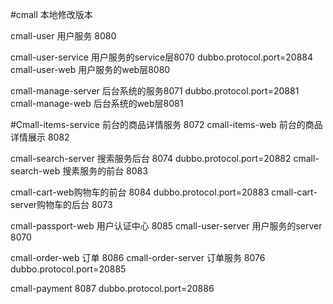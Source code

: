 #cmall 本地修改版本

cmall-user 用户服务 8080

cmall-user-service  用户服务的service层8070
dubbo.protocol.port=20884
cmall-user-web  用户服务的web层8080


cmall-manage-server 后台系统的服务8071
dubbo.protocol.port=20881
cmall-manage-web 后台系统的web层8081

#Cmall-items-service 前台的商品详情服务 8072
cmall-items-web  前台的商品详情展示  8082
 
cmall-search-server 搜索服务后台 8074
dubbo.protocol.port=20882
cmall-search-web  搜素服务的前台   8083


cmall-cart-web购物车的前台 8084
dubbo.protocol.port=20883
cmall-cart-server购物车的后台 8073

cmall-passport-web 用户认证中心  8085
cmall-user-server 用户服务的server 8070

cmall-order-web 订单 8086
cmall-order-server 订单服务 8076
dubbo.protocol.port=20885


cmall-payment 8087
dubbo.protocol.port=20886